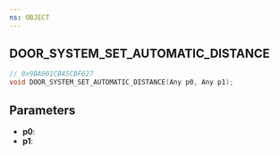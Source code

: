 ```yaml
---
ns: OBJECT
---
```

## DOOR_SYSTEM_SET_AUTOMATIC_DISTANCE

```c
// 0x9BA001CB45CBF627
void DOOR_SYSTEM_SET_AUTOMATIC_DISTANCE(Any p0, Any p1);
```

## Parameters
* **p0**:
* **p1**:
